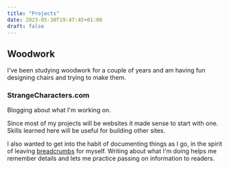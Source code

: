 ```yaml
---
title: "Projects"
date: 2023-05-30T19:47:45+01:00
draft: false
---
```

## Woodwork

I've been studying woodwork for a couple of years and am having fun designing chairs and trying to make them.

### StrangeCharacters.com

Blogging about what I'm working on. 

Since most of my projects will be websites it made sense to start with one. Skills learned here will be useful for building other sites.

I also wanted to get into the habit of documenting things as I go, in the spirit of leaving [breadcrumbs](/articles/aw-yiss-breadcrumbs) for myself. Writing about what I'm doing helps me remember details and lets me practice passing on information to readers.

